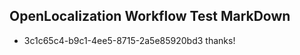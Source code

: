 ## OpenLocalization Workflow Test MarkDown
* 3c1c65c4-b9c1-4ee5-8715-2a5e85920bd3 thanks!

<!--HONumber=Oct16_HO4-->


